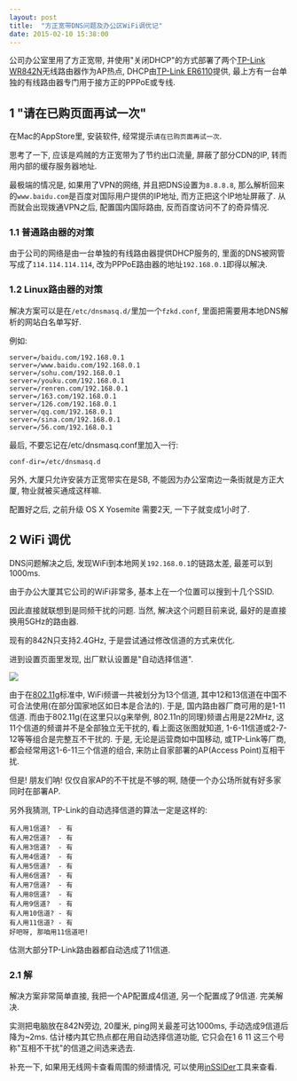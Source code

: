 ```yaml
---
layout: post
title:  "方正宽带DNS问题及办公区WiFi调优记"
date: 2015-02-10 15:38:00
---
```


公司办公室里用了方正宽带, 并使用"关闭DHCP"的方式部署了两个[TP-Link WR842N](http://item.jd.com/836677.html)无线路由器作为AP热点, DHCP由[TP-Link ER6110](http://item.jd.com/333823.html)提供, 最上方有一台单独的有线路由器专门用于接方正的PPPoE或专线. 

## 1 "请在已购页面再试一次"

在Mac的AppStore里, 安装软件, 经常提示`请在已购页面再试一次`. 

思考了一下, 应该是鸡贼的方正宽带为了节约出口流量, 屏蔽了部分CDN的IP, 转而用内部的缓存服务器地址. 

最极端的情况是, 如果用了VPN的网络, 并且把DNS设置为`8.8.8.8`, 那么解析回来的`www.baidu.com`是百度对国际用户提供的IP地址, 而方正把这个IP地址屏蔽了. 从而就会出现拨通VPN之后, 配置国内国际路由, 反而百度访问不了的奇异情况. 

### 1.1 普通路由器的对策

由于公司的网络是由一台单独的有线路由器提供DHCP服务的, 里面的DNS被网管写成了`114.114.114.114`, 改为PPPoE路由器的地址`192.168.0.1`即得以解决. 

### 1.2 Linux路由器的对策

解决方案可以是在`/etc/dnsmasq.d/`里加一个`fzkd.conf`, 里面把需要用本地DNS解析的网站白名单写好. 

例如:

    server=/baidu.com/192.168.0.1
    server=/www.baidu.com/192.168.0.1
    server=/sohu.com/192.168.0.1
    server=/youku.com/192.168.0.1
    server=/renren.com/192.168.0.1
    server=/163.com/192.168.0.1
    server=/126.com/192.168.0.1
    server=/qq.com/192.168.0.1
    server=/sina.com/192.168.0.1
    server=/56.com/192.168.0.1
    
最后, 不要忘记在/etc/dnsmasq.conf里加入一行:

    conf-dir=/etc/dnsmasq.d


另外, 大厦只允许安装方正宽带实在是SB, 不能因为办公室南边一条街就是方正大厦, 物业就被买通成这样嘛. 

配置好之后, 之前升级 OS X Yosemite 需要2天, 一下子就变成1小时了. 

## 2 WiFi 调优

DNS问题解决之后, 发现WiFi到本地网关`192.168.0.1`的链路太差, 最差可以到1000ms. 

由于办公大厦其它公司的WiFi非常多, 基本上在一个位置可以搜到十几个SSID. 

因此直接就联想到是同频干扰的问题. 当然, 解决这个问题目前来说, 最好的是直接换用5GHz的路由器. 

现有的842N只支持2.4GHz, 于是尝试通过修改信道的方式来优化. 

进到设置页面里发现, 出厂默认设置是"自动选择信道". 

![](http://upload.wikimedia.org/wikipedia/commons/8/8c/2.4_GHz_Wi-Fi_channels_%28802.11b%2Cg_WLAN%29.svg)

由于在[802.11g](http://en.wikipedia.org/wiki/IEEE_802.11g-2003)标准中, WiFi频谱一共被划分为13个信道, 其中12和13信道在中国不可合法使用(在部分国家地区如日本是合法的). 于是, 国内路由器厂商可用的是1-11信道. 而由于802.11g(在这里只以g来举例, 802.11n的同理)频谱占用是22MHz, 这11个信道的频谱并不是全部独立无干扰的, 看上面这张图就知道, 1-6-11信道或2-7-12等等组合是完整互不干扰的. 于是, 无论是运营商如中国移动, 或TP-Link等厂商, 都会经常用这1-6-11三个信道的组合, 来防止自家部署的AP(Access Point)互相干扰. 


但是! 朋友们呐! 仅仅自家AP的不干扰是不够的啊, 随便一个办公场所就有好多家同时在部署AP. 

另外我猜测, TP-Link的自动选择信道的算法一定是这样的:

    有人用1信道?  - 有
    有人用2信道?  - 有
    有人用3信道?  - 有
    有人用4信道?  - 有
    有人用5信道?  - 有
    有人用6信道?  - 有
    有人用7信道?  - 有
    有人用8信道?  - 有
    有人用9信道?  - 有
    有人用10信道? - 有
    有人用11信道? - 有
    好吧呀, 那咱用11信道吧! 

估测大部分TP-Link路由器都自动选成了11信道. 

### 2.1 解

解决方案非常简单直接, 我把一个AP配置成4信道, 另一个配置成了9信道. 完美解决. 

实测把电脑放在842N旁边, 20厘米, ping网关最差可达1000ms, 手动选成9信道后降为~2ms. 估计楼内其它热点都在用自动选择信道功能, 它只会在1 6 11 这三个号称"互相不干扰"的信道之间选来选去. 

补充一下, 如果用无线网卡查看周围的频谱情况, 可以使用[inSSIDer](http://www.inssider.com)工具来查看. 

